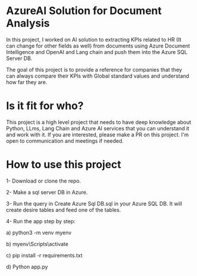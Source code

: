 # AzureAI Solution for Document Analysis
In this project, I worked on AI solution to extracting KPIs related to HR (It can change for other fields as well) from documents using Azure Document Intelligence and OpenAI and Lang chain and push them into the Azure SQL Server DB. 

The goal of this project is to provide a reference for companies that they can always compare their KPIs with Global standard values and understand how far they are. 

# Is it fit for who?
This project is a high level project that needs to have deep knowledge about Python, LLms, Lang Chain and Azure AI services that you can understand it and work with it. If you are interested, please make a PR on this project. I'm open to communication and meetings if needed.

# How to use this project

1- Download or clone the repo.

2- Make a sql server DB in Azure.

3- Run the query in Create Azure Sql DB.sql in your Azure SQL DB. It will create desire tables and feed one of the tables.

4- Run the app step by step: 

   a) python3 -m venv myenv
   
   b) myenv\Scripts\activate 
   
   c) pip install -r requirements.txt
   
   d) Python app.py
   



